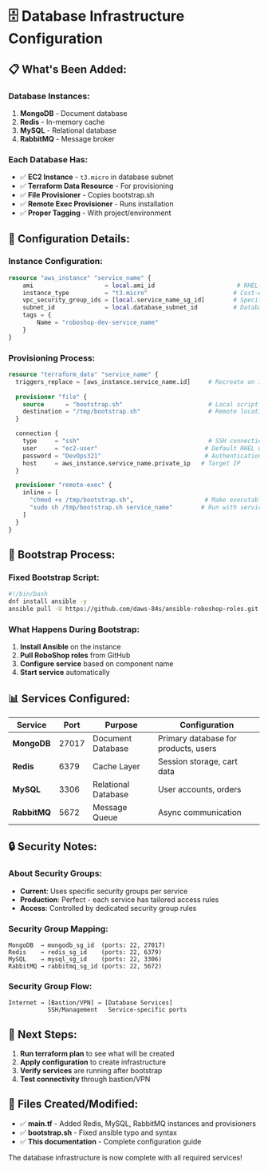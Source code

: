 # 🗄️ Database Infrastructure Configuration

## 📋 **What's Been Added:**

### **Database Instances:**
1. **MongoDB** - Document database
2. **Redis** - In-memory cache  
3. **MySQL** - Relational database
4. **RabbitMQ** - Message broker

### **Each Database Has:**
- ✅ **EC2 Instance** - `t3.micro` in database subnet
- ✅ **Terraform Data Resource** - For provisioning
- ✅ **File Provisioner** - Copies bootstrap.sh
- ✅ **Remote Exec Provisioner** - Runs installation
- ✅ **Proper Tagging** - With project/environment

## 🔧 **Configuration Details:**

### **Instance Configuration:**
```terraform
resource "aws_instance" "service_name" {
    ami                    = local.ami_id                       # RHEL-9-DevOps-Practice
    instance_type          = "t3.micro"                        # Cost-effective
    vpc_security_group_ids = [local.service_name_sg_id]        # Specific security group
    subnet_id              = local.database_subnet_id          # Database subnet
    tags = {
        Name = "roboshop-dev-service_name"
    }
}
```

### **Provisioning Process:**
```terraform
resource "terraform_data" "service_name" {
  triggers_replace = [aws_instance.service_name.id]     # Recreate on instance change
  
  provisioner "file" {
    source      = "bootstrap.sh"                        # Local script
    destination = "/tmp/bootstrap.sh"                   # Remote location
  }

  connection {
    type     = "ssh"                                    # SSH connection
    user     = "ec2-user"                              # Default RHEL user
    password = "DevOps321"                             # Authentication
    host     = aws_instance.service_name.private_ip   # Target IP
  }

  provisioner "remote-exec" {
    inline = [
      "chmod +x /tmp/bootstrap.sh",                    # Make executable
      "sudo sh /tmp/bootstrap.sh service_name"        # Run with service name
    ]
  }
}
```

## 🚀 **Bootstrap Process:**

### **Fixed Bootstrap Script:**
```bash
#!/bin/bash
dnf install ansible -y
ansible pull -U https://github.com/daws-84s/ansible-roboshop-roles.git -e component=$1 main.yml
```

### **What Happens During Bootstrap:**
1. **Install Ansible** on the instance
2. **Pull RoboShop roles** from GitHub
3. **Configure service** based on component name
4. **Start service** automatically

## 📊 **Services Configured:**

| Service | Port | Purpose | Configuration |
|---------|------|---------|---------------|
| **MongoDB** | 27017 | Document Database | Primary database for products, users |
| **Redis** | 6379 | Cache Layer | Session storage, cart data |
| **MySQL** | 3306 | Relational Database | User accounts, orders |
| **RabbitMQ** | 5672 | Message Queue | Async communication |

## 🔒 **Security Notes:**

### **About Security Groups:**
- **Current**: Uses specific security groups per service
- **Production**: Perfect - each service has tailored access rules  
- **Access**: Controlled by dedicated security group rules

### **Security Group Mapping:**
```
MongoDB  → mongodb_sg_id  (ports: 22, 27017)
Redis    → redis_sg_id    (ports: 22, 6379)
MySQL    → mysql_sg_id    (ports: 22, 3306)
RabbitMQ → rabbitmq_sg_id (ports: 22, 5672)
```

### **Security Group Flow:**
```
Internet → [Bastion/VPN] → [Database Services]
           SSH/Management   Service-specific ports
```

## 🎯 **Next Steps:**

1. **Run terraform plan** to see what will be created
2. **Apply configuration** to create infrastructure
3. **Verify services** are running after bootstrap
4. **Test connectivity** through bastion/VPN

## 📝 **Files Created/Modified:**

- ✅ **main.tf** - Added Redis, MySQL, RabbitMQ instances and provisioners
- ✅ **bootstrap.sh** - Fixed ansible typo and syntax
- ✅ **This documentation** - Complete configuration guide

The database infrastructure is now complete with all required services!
